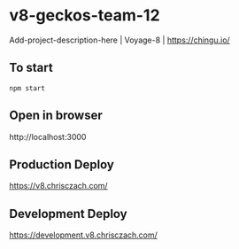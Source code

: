 # v8-geckos-team-12

Add-project-description-here | Voyage-8 | https://chingu.io/

## To start

`npm start`

## Open in browser

http://localhost:3000

## Production Deploy

https://v8.chrisczach.com/

## Development Deploy

https://development.v8.chrisczach.com/
